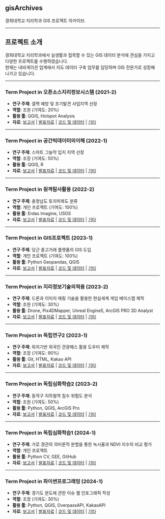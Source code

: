 ## gisArchives

경희대학교 지리학과 GIS 프로젝트 아카이브.

---

## 프로젝트 소개

경희대학교 지리학과에서 실생활과 접목할 수 있는 GIS 데이터 분석에 관심을 가지고 다양한 프로젝트를 수행하였습니다.  
현재는 내비게이션 업계에서 지도 데이터 구축 업무를 담당하며 GIS 전문가로 성장해 나가고 있습니다.

---

### Term Project in 오픈소스지리정보시스템 (2021-2)
- **연구 주제**: 결핵 예방 및 조기발견 사업지역 선정  
- **역할**: 조원 (기여도: 20%)  
- **활용 툴**: QGIS, Hotspot Analysis  
- **자료**: [보고서](#) | [발표자료](#) | [코드 및 데이터](#) | [기타](#)

---

### Term Project in 공간빅데이터의이해 (2022-1)
- **연구 주제**: 스마트 그늘막 입지 지역 선정  
- **역할**: 조장 (기여도: 50%)  
- **활용 툴**: QGIS, R  
- **자료**: [보고서](#) | [발표자료](#) | [코드 및 데이터](#) | [기타](#)

---

### Term Project in 원격탐사활용 (2022-2)
- **연구 주제**: 충청남도 토지피복도 분류  
- **역할**: 개인 프로젝트 (기여도: 100%)  
- **활용 툴**: Erdas Imagine, USGS  
- **자료**: [보고서](#) | [발표자료](#) | [코드 및 데이터](#) | [기타](#)

---

### Term Project in GIS프로젝트 (2023-1)
- **연구 주제**: 당근 중고거래 플랫폼의 GIS 도입  
- **역할**: 개인 프로젝트 (기여도: 100%)  
- **활용 툴**: Python Geopandas, QGIS  
- **자료**: [보고서](#) | [발표자료](#) | [코드 및 데이터](#) | [기타](#)


---

### Term Project in 지리정보기술의적용 (2023-2)
- **연구 주제**: 드론과 이미지 매핑 기술을 활용한 현실세계 게임 베이스맵 제작  
- **역할**: 조원 (기여도: 30%)  
- **활용 툴**: Drone, Pix4DMapper, Unreal Engine5, ArcGIS PRO 3D Analyst  
- **자료**: [보고서](#) | [발표자료](#) | [코드 및 데이터](#) | [기타](#)

---

### Term Project in 독립연구2 (2023-1)
- **연구 주제**: 위치기반 외국인 관광패스 활용 도우미 제작  
- **역할**: 조장 (기여도: 90%)  
- **활용 툴**: Git, HTML, Kakao API  
- **자료**: [보고서](#) | [발표자료](#) | [코드 및 데이터](#) | [기타](#)

---

### Term Project in 독립심화학습2 (2023-2)
- **연구 주제**: 동작구 지하철역 침수 위험도 분석
- **역할**: 조원 (기여도: 50%)  
- **활용 툴**: Python, QGIS, ArcGIS Pro
- **자료**: [보고서](#) | [발표자료](#) | [코드 및 데이터](#) | [기타](#)
---

### Term Project in 독립심화학습1 (2024-1)
- **연구 주제**: 가로 경관의 의미론적 분할을 통한 녹시율과 NDVI 지수의 비교 평가  
- **역할**: 개인 프로젝트  
- **활용 툴**: Python CV, GEE, GitHub  
- **자료**: [보고서](#) | [발표자료](#) | [코드 및 데이터](#) | [기타](#)

---

### Term Project in 파이썬프로그래밍 (2024-1)
- **연구 주제**: 경기도 분도에 관한 이슈 웹 인포그래픽 작성  
- **역할**: 조장 (기여도: 30%)  
- **활용 툴**: Python, QGIS, OverpassAPI, KakaoAPI  
- **자료**: [보고서](#) | [발표자료](#) | [코드 및 데이터](#) | [기타](#)
